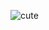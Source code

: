 ![cute](https://user-images.githubusercontent.com/59239144/126058705-9362c57a-2c78-4926-85cb-7daab29e6fd6.png)
